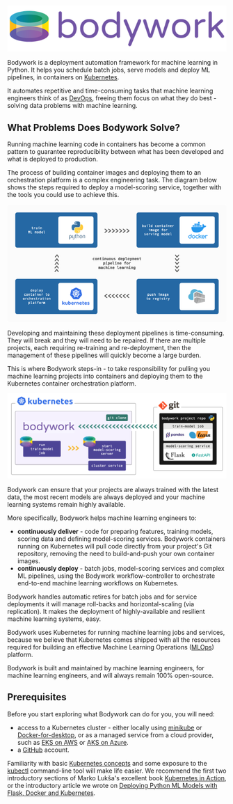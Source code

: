 ![bodywork](images/bodywork_logo.png)

Bodywork is a deployment automation framework for machine learning in Python. It helps you schedule batch jobs, serve models and deploy ML pipelines, in containers on [Kubernetes](https://en.wikipedia.org/wiki/Kubernetes).

It automates repetitive and time-consuming tasks that machine learning engineers think of as [DevOps](https://en.wikipedia.org/wiki/DevOps), freeing them focus on what they do best - solving data problems with machine learning.

## What Problems Does Bodywork Solve?

Running machine learning code in containers has become a common pattern to guarantee reproducibility between what has been developed and what is deployed to production.

The process of building container images and deploying them to an orchestration platform is a complex engineering task. The diagram below shows the steps required to deploy a model-scoring service, together with the tools you could use to achieve this.

![old_devops_flow](images/ml_devops_flow.png)

Developing and maintaining these deployment pipelines is time-consuming. They will break and they will need to be repaired. If there are multiple projects, each requiring re-training and re-deployment, then the management of these pipelines will quickly become a large burden.

This is where Bodywork steps-in - to take responsibility for pulling you machine learning projects into containers and deploying them to the Kubernetes container orchestration platform.

![bodywork_diagram](images/ml_pipeline.png)

Bodywork can ensure that your projects are always trained with the latest data, the most recent models are always deployed and your machine learning systems remain highly available.

More specifically, Bodywork helps machine learning engineers to:

- **continuously deliver** - code for preparing features, training models, scoring data and defining model-scoring services. Bodywork containers running on Kubernetes will pull code directly from your project's Git repository, removing the need to build-and-push your own container images.
- **continuously deploy** - batch jobs, model-scoring services and complex ML pipelines, using the Bodywork workflow-controller to orchestrate end-to-end machine learning workflows on Kubernetes.

Bodywork handles automatic retires for batch jobs and for service deployments it will manage roll-backs and horizontal-scaling (via replication). It makes the deployment of highly-available and resilient machine learning systems, easy.

Bodywork uses Kubernetes for running machine learning jobs and services, because we believe that Kubernetes comes shipped with all the resources required for building an effective Machine Learning Operations ([MLOps](https://en.wikipedia.org/wiki/MLOps)) platform.

Bodywork is built and maintained by machine learning engineers, for machine learning engineers, and will always remain 100% open-source.

## Prerequisites

Before you start exploring what Bodywork can do for you, you will need:

- access to a Kubernetes cluster - either locally using [minikube](https://minikube.sigs.k8s.io/docs/) or [Docker-for-desktop](https://www.docker.com/products/docker-desktop), or as a managed service from a cloud provider, such as [EKS on AWS](https://aws.amazon.com/eks) or [AKS on Azure](https://azure.microsoft.com/en-us/services/kubernetes-service/).
- a [GitHub](https://github.com) account.

Familiarity with basic [Kubernetes concepts](https://kubernetes.io/docs/concepts/) and some exposure to the [kubectl](https://kubernetes.io/docs/reference/kubectl/overview/) command-line tool will make life easier. We recommend the first two introductory sections of Marko Lukša's excellent book [Kubernetes in Action](https://www.manning.com/books/kubernetes-in-action?query=kubernetes), or the introductory article we wrote on [Deploying Python ML Models with Flask, Docker and Kubernetes](https://alexioannides.com/2019/01/10/deploying-python-ml-models-with-flask-docker-and-kubernetes/).
